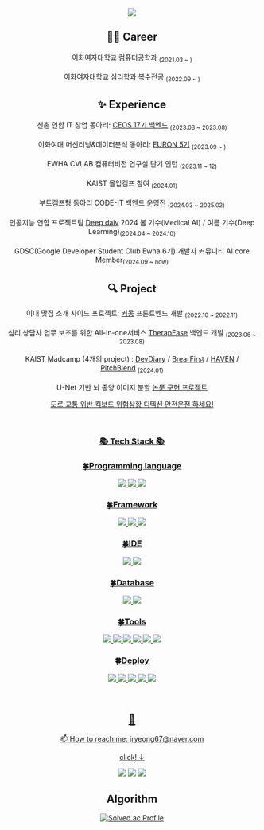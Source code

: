 <div align="center">
<img src="https://capsule-render.vercel.app/api?type=cylinder&color=ECD8E1&height=160&section=header&text=Jaeryeong&fontSize=80" />
<br/>

## 👩‍💻 Career
  <p>이화여자대학교 컴퓨터공학과 <sub/>(2021.03 ~ )<sub/></br>
  <p>이화여자대학교 심리학과 복수전공 <sub/>(2022.09 ~ )<sub/></br> 


## ✨ Experience
  <p>신촌 연합 IT 창업 동아리: <a href="https://github.com/CEOS-Developers">CEOS 17기 백엔드</a> <sub/>(2023.03 ~ 2023.08)<sub/></br>
  <p>이화여대 머신러닝&데이터분석 동아리: <a href="https://github.com/Hwang-Jaeryeong/5th-Basic-ML">EURON 5기</a> <sub/>(2023.09 ~ )<sub/></br>
  <p>EWHA CVLAB 컴퓨터비전 연구실 단기 인턴 <sub/>(2023.11 ~ 12)<sub/></br>
  <p>KAIST 몰입캠프 참여 <sub/>(2024.01)<sub/></br>
  <p>부트캠프형 동아리 CODE-IT 백엔드 운영진 <sub/>(2024.03 ~ 2025.02)<sub/></br>
  <p>인공지능 연합 프로젝트팀 <a href="https://deepdaiv.oopy.io/">Deep daiv</a> 2024 봄 기수(Medical AI) / 여름 기수(Deep Learning)<sub/>(2024.04 ~ 2024.10)<sub/></br>
  <p>GDSC(Google Developer Student Club Ewha 6기) 개발자 커뮤니티 AI core Member<sub/>(2024.09 ~ now)<sub/></br>


## 🔍 Project
  <p>이대 맛집 소개 사이드 프로젝트: <a href="https://github.com/comong22">커몽</a> 프론트엔드 개발 <sub/>(2022.10 ~ 2022.11)<sub/></br>
  <p>심리 상담사 업무 보조를 위한 All-in-one서비스 <a href="https://github.com/TherapEase-CEOS/TherapEase-BE">TherapEase</a> 백엔드 개발 <sub/>(2023.06 ~ 2023.08)<sub/></br>
  <p>KAIST Madcamp (4개의 project) : <a href="https://github.com/Hwang-Jaeryeong/madcamp_week1">DevDiary</a><a> / </a><a href="https://github.com/Hwang-Jaeryeong/madcamp_week2_BE">BrearFirst</a><a> / </a><a href="https://github.com/Hwang-Jaeryeong/madcamp_week3_BE">HAVEN</a><a> / </a><a href="https://github.com/PitchBlend-football">PitchBlend</a> <sub/>(2024.01)<sub/></br>
  <p>U-Net 기반 뇌 종양 이미지 분할 <a href="https://github.com/Hwang-Jaeryeong/BU-Net_Pytorch_Implementation"> 논문 구현 프로젝트</p>
  <p>도로 교통 위반 킥보드 위험상황 디텍션 <a href="https://github.com/Hwang-Jaeryeong/Kickboard-Detection"> 안전운전 하세요! </p>
  
<br/>

<h3 align="center">📚 Tech Stack 📚</h3>
<h3 align="center">🍀Programming language</h3>
<p align="center">
  <img src="https://img.shields.io/badge/C++-00599C?style=for-the-badge&logo=C++&logoColor=white">
<img src="https://img.shields.io/badge/Python-3776AB?style=for-the-badge&logo=Python&logoColor=white">
<img src="https://img.shields.io/badge/JavaScript-F7DF1E?style=for-the-badge&logo=JavaScript&logoColor=white">
  
</p>
<h3 align="center">🍀Framework</h3>
<p align="center">
  <img src="https://img.shields.io/badge/Node.js-339933?style=for-the-badge&logo=Node.js&logoColor=white"> <img src="https://img.shields.io/badge/Django-092E20?style=for-the-badge&logo=Django&logoColor=white"> <img src="https://img.shields.io/badge/FastAPI-092E20?style=for-the-badge&logo=FastAPI&logoColor=white">
</p>

<h3 align="center">🍀IDE</h3>
<p align="center">
   <img src="https://img.shields.io/badge/Visual Studio-5C2D91?style=for-the-badge&logo=Visual Studio&logoColor=white">
<img src="https://img.shields.io/badge/PyCharm-000000?style=for-the-badge&logo=PyCharm&logoColor=white">
</p>

<h3 align="center">🍀Database</h3>
<p align="center">
  <img src="https://img.shields.io/badge/MySQL-4479A1?style=for-the-badge&logo=MySQL&logoColor=white"> <img src="https://img.shields.io/badge/MongoDB-47A248?style=for-the-badge&logo=MongoDB&logoColor=white">
</p>

<h3 align="center">🍀Tools</h3>
<p align="center">
  <img src="https://img.shields.io/badge/Git-F05032?style=for-the-badge&logo=Git&logoColor=white"> <img src="https://img.shields.io/badge/GitHub-181717?style=for-the-badge&logo=GitHub&logoColor=white">
<img src="https://img.shields.io/badge/Notion-000000?style=for-the-badge&logo=Notion&logoColor=white">
<img src="https://img.shields.io/badge/Slack-4A154B?style=for-the-badge&logo=Slack&logoColor=white">
<img src="https://img.shields.io/badge/Figma-F24E1E?style=for-the-badge&logo=Figma&logoColor=white">
  <img src="https://img.shields.io/badge/Selenium-43B02A?style=for-the-badge&logo=Selenium&logoColor=white">
</p>

<h3 align="center">🍀Deploy</h3>
<p align="center">
   <img src="https://img.shields.io/badge/amazonaws-232F3E?style=for-the-badge&logo=AWS&logoColor=white">
  <img src="https://img.shields.io/badge/NGINX-009639?style=for-the-badge&logo=NGINX&logoColor=white">
<img src="https://img.shields.io/badge/Linux-FCC624?style=for-the-badge&logo=Linux&logoColor=white">
  <img src="https://img.shields.io/badge/Docker-2496ED?style=for-the-badge&logo=Docker&logoColor=white"> <img src="https://img.shields.io/badge/githubactions-2088FF?style=for-the-badge&logo=githubactions&logoColor=white"> 
  
</p>
  
<br/>
  
## 🌱 
<p> 📫 How to reach me: jryeong67@naver.com</p>
<p>click! ↓ </p>
<a href="https://chunsikk.tistory.com/" target="_blank">
  <img src="https://img.shields.io/badge/Tistory-000000?style=flat-square&logo=Tistory&logoColor=white"/>
</a>
<a href="https://www.notion.so/Jryeong-f80011763fcb4e83bea539401b068df8?pvs=4" target="_blank"><img src="https://img.shields.io/badge/Notion-00c9f2?style=flat-square&logo=notion&logoColor=white"/></a>
<a href="https://www.instagram.com/jryexng/" target="_blank"><img src="https://img.shields.io/badge/Instagram-a3669b?style=flat-square&logo=Instagram&logoColor=white"/></a>


## Algorithm
[![Solved.ac Profile](http://mazassumnida.wtf/api/v2/generate_badge?boj=jryeong67)](https://solved.ac/jryeong67/)
